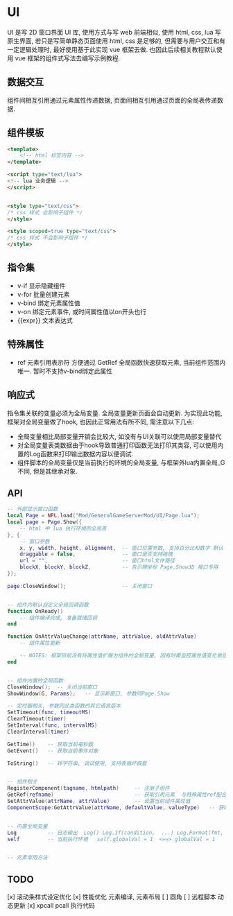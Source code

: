 
# UI

UI 是写 2D 窗口界面 UI 库, 使用方式与写 web 前端相似, 使用 html, css, lua 写原生界面, 若只是写简单静态页面使用 html, css 是足够的,
但需要与用户交互和有一定逻辑处理时, 最好使用基于此实现 vue 框架去做. 也因此后续相关教程默认使用 vue 框架的组件式写法去编写示例教程.

## 数据交互

组件间相互引用通过元素属性传递数据, 页面间相互引用通过页面的全局表传递数据.

## 组件模板

```html
<template>
    <!-- html 标签内容 -->
</template>

<script type="text/lua">
<!-- lua 业务逻辑 -->
</script>


<style type="text/css"> 
/* css 样式 会影响子组件 */
</style>

<style scoped=true type="text/css"> 
/* css 样式 不会影响子组件 */
</style>
```

## 指令集

- v-if    显示隐藏组件
- v-for   批量创建元素
- v-bind  绑定元素属性值
- v-on    绑定元素事件, 或时间属性值以on开头也行
- {{expr}} 文本表达式  

## 特殊属性

- ref 元素引用表示符 方便通过 GetRef 全局函数快速获取元素, 当前组件范围内唯一. 暂时不支持v-bind绑定此属性

## 响应式

指令集关联的变量必须为全局变量. 全局变量更新页面会自动更新. 为实现此功能, 框架对全局变量做了hook, 也因此正常用法有所不同, 需注意以下几点:

- 全局变量相比局部变量开销会比较大, 如没有与UI关联可以使用局部变量替代
- 对全局变量表类数据由于hook导致普通打印函数无法打印其类容, 可以使用内置的Log函数来打印输出数据内容以便调试.
- 组件脚本的全局变量仅是当前执行的环境的全局变量, 与框架外lua内置全局_G不同, 但是其继承对象.

## API

```lua
-- 外部显示窗口函数
local Page = NPL.load("Mod/GeneralGameServerMod/UI/Page.lua");
local page = Page.Show({
    -- html 中 lua 执行环境的全局表
}, {
    -- 窗口参数
    x, y, width, height, alignment,  -- 窗口位置参数, 支持百分比和数字 默认 x = 0, y = 0, widht = 600, height = 500
    draggable = false,               -- 窗口是否支持拖拽
    url = "",                        -- 窗口html文件路径
    blockX, blockY, blockZ,          -- 告示牌坐标 Page.Show3D 接口专用
});

page:CloseWindow();                  -- 关闭窗口


-- 组件内默认自定义全局回调函数
function OnReady()
    -- 组件编译完成, 准备就绪回调
end

function OnAttrValueChange(attrName, attrValue, oldAttrValue)
    -- 组件属性更新

    -- NOTES: 框架目前没有将属性值扩展为组件的全局变量, 因有时需监控属性值变化做逻辑处理而不是单纯绑定UI, 开发者可在此自行转化成组件全局变量做UI联动.
end


-- 组件内置的全局函数
CloseWindow();  -- 关闭当前窗口
ShowWindow(G, Params);   -- 显示新窗口, 参数同Page.Show

-- 定时器相关, 参数同此类函数的其它语言版本
SetTimeout(func, timeoutMS)
ClearTimeout(timer)
SetInterval(func, intervalMS)
ClearInterval(timer)

GetTime()    -- 获取当前毫秒数
GetEvent()   -- 获取当前事件对象

ToString()   -- 转字符串, 调试使用, 支持表循坏嵌套


-- 组件相关
RegisterComponent(tagname, htmlpath)     -- 注册子组件
GetRef(refname)                          -- 获取引用元素  与特殊属性ref配合使用
SetAttrValue(attrName, attrValue)        -- 设置当前组件属性值
ComponentScope:GetAttrValue(attrName, defaultValue, valueType)   -- 获取当前组件属性值  valueType 默认为nil, 可以指定类型验证 string number function boolean 或使用简化函数 例: GetAttrStringValue(attrName, defaultValue)


-- 内置全局变量
Log          -- 日志输出  Log() Log.If(condition,  ...) Log.Format(fmt, ...) Log.FormatIf(condition, fmt, ...)
self         -- 当前执行环境   self.globalVal = 1  <==> globalVal = 1    定义局部变量 local localVal = 1


-- 元素常用方法
```

## TODO

[x] 滚动条样式设定优化
[x] 性能优化 元素编译, 元素布局
[ ] 圆角
[ ] 远程脚本 动态更新
[x] xpcall pcall 执行代码